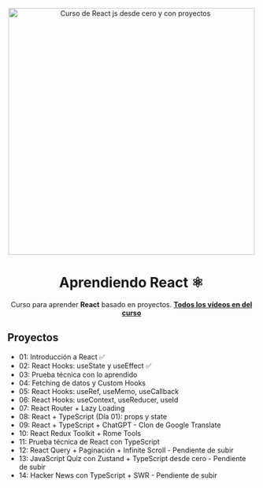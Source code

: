 <div align="center">

<img alt="Curso de React js desde cero y con proyectos" src="https://user-images.githubusercontent.com/1561955/212888793-fd719e58-b0c2-4d03-9c55-38e3e79ebc17.png" width="500" />

# Aprendiendo React ⚛️

Curso para aprender **React** basado en proyectos.
**[Todos los vídeos en del curso](https://www.youtube.com/playlist?list=PLUofhDIg_38q4D0xNWp7FEHOTcZhjWJ29)**

</div>

## Proyectos

- 01: Introducción a React ✅
- 02: React Hooks: useState y useEffect ✅
- 03: Prueba técnica con lo aprendido
- 04: Fetching de datos y Custom Hooks
- 05: React Hooks: useRef, useMemo, useCallback
- 06: React Hooks: useContext, useReducer, useId
- 07: React Router + Lazy Loading
- 08: React + TypeScript (Día 01): props y state
- 09: React + TypeScript + ChatGPT - Clon de Google Translate
- 10: React Redux Toolkit + Rome Tools
- 11: Prueba técnica de React con TypeScript
- 12: React Query + Paginación + Infinite Scroll - Pendiente de subir
- 13: JavaScript Quiz con Zustand + TypeScript desde cero - Pendiente de subir
- 14: Hacker News con TypeScript + SWR - Pendiente de subir
